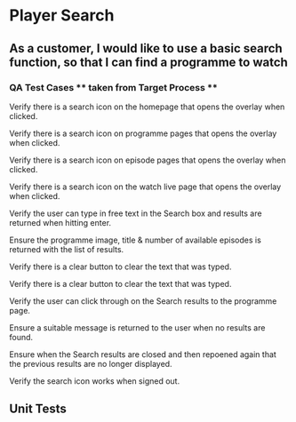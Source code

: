 # Player Search

## As a customer, I would like to use a basic search function, so that I can find a programme to watch

### QA Test Cases ** taken from Target Process **
Verify there is a search icon on the homepage that opens the overlay when clicked.

Verify there is a search icon on programme pages that opens the overlay when clicked.

Verify there is a search icon on episode pages that opens the overlay when clicked.

Verify there is a search icon on the watch live page that opens the overlay when clicked.

Verify the user can type in free text in the Search box and results are returned when hitting enter.

Ensure the programme image, title & number of available episodes is returned with the list of results.

Verify there is a clear button to clear the text that was typed.

Verify there is a clear button to clear the text that was typed.

Verify the user can click through on the Search results to the programme page.

Ensure a suitable message is returned to the user when no results are found.

Ensure when the Search results are closed and then repoened again that the previous results are no longer displayed.

Verify the search icon works when signed out.

## Unit Tests
